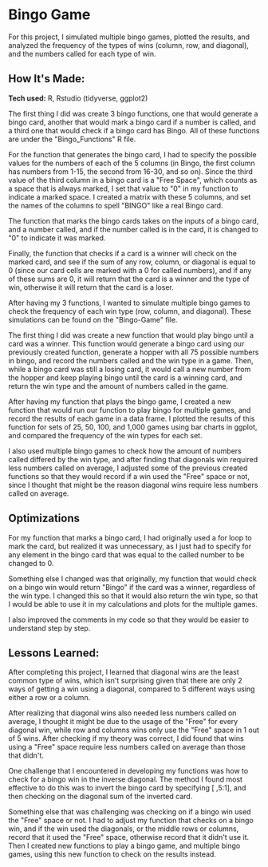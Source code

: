 # Bingo Game

For this project, I simulated multiple bingo games, plotted the results, and analyzed the frequency of the types of wins (column, row, and diagonal), and the numbers called for each type of win.


## How It's Made:

**Tech used:** R, Rstudio (tidyverse, ggplot2)

The first thing I did was create 3 bingo functions, one that would generate a bingo card, another that would mark a bingo card if a number is called, and a third one that would check if a bingo card has Bingo. All of these functions are under the "Bingo_Functions" R file.

For the function that generates the bingo card, I had to specify the possible values for the numbers of each of the 5 columns (in Bingo, the first column has numbers from 1-15, the second from 16-30, and so on). Since the third value of the third column in a bingo card is a "Free Space", which counts as a space that is always marked, I set that value to "0" in my function to indicate a marked space.
I created a matrix with these 5 columns, and set the names of the columns to spell "BINGO" like a real Bingo card.

The function that marks the bingo cards takes on the inputs of a bingo card, and a number called, and if the number called is in the card, it is changed to "0" to indicate it was marked.

Finally, the function that checks if a card is a winner will check on the marked card, and see if the sum of any row, column, or diagonal is equal to 0 (since our card cells are marked with a 0 for called numbers), and if any of these sums are 0, it will return that the card is a winner and the type of win, otherwise it will return that the card is a loser.  

After having my 3 functions, I wanted to simulate multiple bingo games to check the frequency of each win type (row, column, and diagonal). These simulations can be found on the "Bingo-Game" file.

The first thing I did was create a new function that would play bingo until a card was a winner. This function would generate a bingo card using our previously created function, generate a hopper with all 75 possible numbers in bingo, and record the numbers called and the win type in a game. Then, while a bingo card was still a losing card, it would call a new number from the hopper and keep playing bingo until the card is a winning card, and return the win type and the amount of numbers called in the game.

After having my function that plays the bingo game, I created a new function that would run our function to play bingo for multiple games, and record the results of each game in a data frame. I plotted the results of this function for sets of 25, 50, 100, and 1,000 games using bar charts in ggplot, and compared the frequency of the win types for each set.

I also used multiple bingo games to check how the amount of numbers called differed by the win type, and after finding that diagonals win required less numbers called on average, I adjusted some of the previous created functions so that they would record if a win used the "Free" space or not, since I thought that might be the reason diagonal wins require less numbers called on average.



## Optimizations

For my function that marks a bingo card, I had originally used a for loop to mark the card, but realized it was unnecessary, as I just had to specify for any element in the bingo card that was equal to the called number to be changed to 0.

Something else I changed was that originally, my function that would check on a bingo win would return "Bingo" if the card was a winner, regardless of the win type. I changed this so that it would also return the win type, so that I would be able to use it in my calculations and plots for the multiple games.

I also improved the comments in my code so that they would be easier to understand step by step.


## Lessons Learned:

After completing this project, I learned that diagonal wins are the least common type of wins, which isn't surprising given that there are only 2 ways of getting a win using a diagonal, compared to 5 different ways using either a row or a column.

After realizing that diagonal wins also needed less numbers called on average, I thought it might be due to the usage of the "Free" for every diagonal win, while row and columns wins only use the "Free" space in 1 out of 5 wins. After checking if my theory was correct, I did found that wins using a "Free" space require less numbers called on average than those that didn't.

One challenge that I encountered in developing my functions was how to check for a bingo win in the inverse diagonal. The method I found most effective to do this was to invert the bingo card by specifying [ ,5:1], and then checking on the diagonal sum of the inverted card.

Something else that was challenging was checking on if a bingo win used the "Free" space or not. I had to adjust my function that checks on a bingo win, and if the win used the diagonals, or the middle rows or columns, record that it used the "Free" space, otherwise record that it didn't use it. Then I created new functions to play a bingo game, and multiple bingo games, using this new function to check on the results instead.

